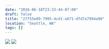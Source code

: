 ```yaml
---
date: "2016-06-18T23:33:44-07:00"
draft: false
title: "27f55e89-7995-4cd1-a671-dfd7a7994a90"
location: "Seattle, WA"
tags: []
---
```


![](https://d17enza3bfujl8.cloudfront.net/DSCF3668.jpg)
![](https://d17enza3bfujl8.cloudfront.net/DSCF3716.jpg)
